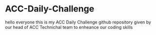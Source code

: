 # ACC-Daily-Challenge
hello everyone this is my ACC Daily Challenge github repository given by our head of ACC Technichal team to enheance our coding skills
